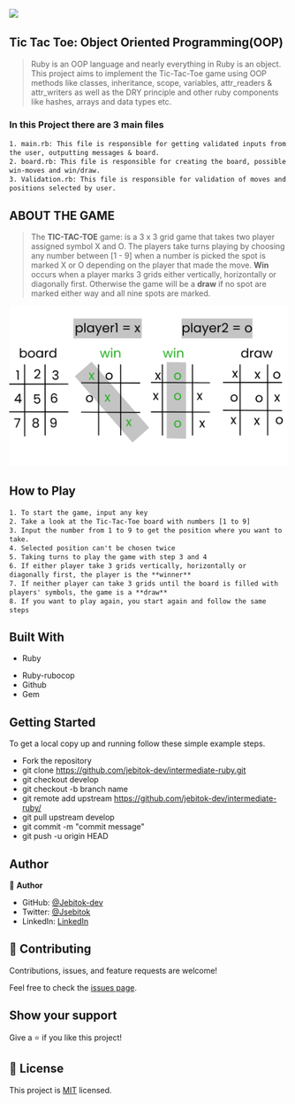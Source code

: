 ![](https://img.shields.io/badge/Microverse-blueviolet)

## Tic Tac Toe: Object Oriented Programming(OOP)

> Ruby is an OOP language and nearly everything in Ruby is an object. This project aims to implement the Tic-Tac-Toe game using OOP methods like classes, inheritance, scope, variables, attr_readers & attr_writers as well as the DRY principle and other ruby components like hashes, arrays and data types etc.

### In this Project there are 3 main files

`````````````````````````````````````````````````````````````````````````````````````````````````````````````
1. main.rb: This file is responsible for getting validated inputs from the user, outputting messages & board.
2. board.rb: This file is responsible for creating the board, possible win-moves and win/draw.
3. Validation.rb: This file is responsible for validation of moves and positions selected by user.
`````````````````````````````````````````````````````````````````````````````````````````````````````````````

## ABOUT THE GAME

> The **TIC-TAC-TOE** game: is a 3 x 3 grid game that takes two player assigned symbol X and O. The players take turns playing by choosing any number between [1 - 9] when a number is picked the spot is marked X or O depending on the player that made the move. **Win** occurs when a player marks 3 grids either vertically, horizontally or diagonally first. Otherwise the game will be a **draw** if no spot are marked either way and all nine spots are marked.

![game_screenshot](./images/board-1.png)

## How to Play
``````````````````````````````````````````````````````````````````````````````````````````````````````````````````````
1. To start the game, input any key
2. Take a look at the Tic-Tac-Toe board with numbers [1 to 9]
3. Input the number from 1 to 9 to get the position where you want to take.
4. Selected position can't be chosen twice
5. Taking turns to play the game with step 3 and 4
6. If either player take 3 grids vertically, horizontally or diagonally first, the player is the **winner**
7. If neither player can take 3 grids until the board is filled with players' symbols, the game is a **draw**
8. If you want to play again, you start again and follow the same steps
```````````````````````````````````````````````````````````````````````````````````````````````````````````````````````
## Built With

- Ruby
<!-- - Frameworks -->
- Ruby-rubocop
- Github
- Gem

<!-- ## Live Demo -->

<!-- [Live Demo Link](https://livedemo.com) -->

## Getting Started

To get a local copy up and running follow these simple example steps.

- Fork the repository
- git clone https://github.com/jebitok-dev/intermediate-ruby.git
- git checkout develop
- git checkout -b branch name
- git remote add upstream https://github.com/jebitok-dev/intermediate-ruby/
- git pull upstream develop
- git commit -m "commit message"
- git push -u origin HEAD

<!-- ### Prerequisites

### Setup

### Install

### Usage

### Run tests

### Deployment -->

## Author

👤 **Author**

- GitHub: [@Jebitok-dev](https://github.com/jebitok-dev)
- Twitter: [@Jsebitok](https://twitter.com/jsebitok)
- LinkedIn: [LinkedIn](https://linkedin.com/in/sharon-jebitok/)

## 🤝 Contributing

Contributions, issues, and feature requests are welcome!

Feel free to check the [issues page](https://github.com/jebitok-dev/intermediate-ruby/issues).

## Show your support

Give a ⭐️ if you like this project!

<!-- ## Acknowledgments

- Hat tip to anyone whose code was used
- Inspiration
- etc -->

## 📝 License

This project is [MIT](https://mit-license.org/) licensed.
